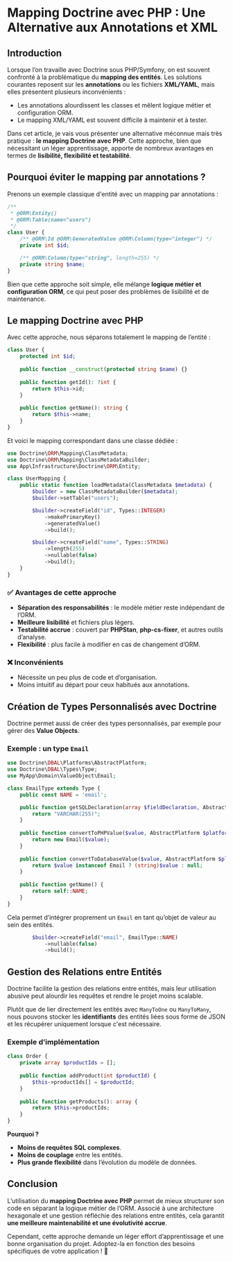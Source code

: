 # Mapping Doctrine avec PHP : Une Alternative aux Annotations et XML

## Introduction

Lorsque l’on travaille avec Doctrine sous PHP/Symfony, on est souvent confronté à la problématique du **mapping des entités**. Les solutions courantes reposent sur les **annotations** ou les fichiers **XML/YAML**, mais elles présentent plusieurs inconvénients :
- Les annotations alourdissent les classes et mêlent logique métier et configuration ORM.
- Le mapping XML/YAML est souvent difficile à maintenir et à tester.

Dans cet article, je vais vous présenter une alternative méconnue mais très pratique : **le mapping Doctrine avec PHP**. Cette approche, bien que nécessitant un léger apprentissage, apporte de nombreux avantages en termes de **lisibilité, flexibilité et testabilité**.

## Pourquoi éviter le mapping par annotations ?

Prenons un exemple classique d'entité avec un mapping par annotations :

```php
/**
 * @ORM\Entity()
 * @ORM\Table(name="users")
 */
class User {
    /** @ORM\Id @ORM\GeneratedValue @ORM\Column(type="integer") */
    private int $id;

    /** @ORM\Column(type="string", length=255) */
    private string $name;
}
```

Bien que cette approche soit simple, elle mélange **logique métier et configuration ORM**, ce qui peut poser des problèmes de lisibilité et de maintenance.

## Le mapping Doctrine avec PHP

Avec cette approche, nous séparons totalement le mapping de l’entité :

```php
class User {
    protected int $id;
    
    public function __construct(protected string $name) {}
    
    public function getId(): ?int {
        return $this->id;
    }
    
    public function getName(): string {
        return $this->name;
    }
}
```

Et voici le mapping correspondant dans une classe dédiée :

```php
use Doctrine\ORM\Mapping\ClassMetadata;
use Doctrine\ORM\Mapping\ClassMetadataBuilder;
use App\Infrastructure\Doctrine\ORM\Entity;

class UserMapping {
    public static function loadMetadata(ClassMetadata $metadata) {
        $builder = new ClassMetadataBuilder($metadata);
        $builder->setTable("users");

        $builder->createField("id", Types::INTEGER)
            ->makePrimaryKey()
            ->generatedValue()
            ->build();

        $builder->createField("name", Types::STRING)
            ->length(255)
            ->nullable(false)
            ->build();
    }
}
```

### ✅ **Avantages de cette approche**

- **Séparation des responsabilités** : le modèle métier reste indépendant de l’ORM.
- **Meilleure lisibilité** et fichiers plus légers.
- **Testabilité accrue** : couvert par **PHPStan**, **php-cs-fixer**, et autres outils d’analyse.
- **Flexibilité** : plus facile à modifier en cas de changement d’ORM.

### ❌ **Inconvénients**

- Nécessite un peu plus de code et d’organisation.
- Moins intuitif au départ pour ceux habitués aux annotations.

## Création de Types Personnalisés avec Doctrine

Doctrine permet aussi de créer des types personnalisés, par exemple pour gérer des **Value Objects**.

### Exemple : un type `Email`

```php
use Doctrine\DBAL\Platforms\AbstractPlatform;
use Doctrine\DBAL\Types\Type;
use MyApp\Domain\ValueObject\Email;

class EmailType extends Type {
    public const NAME = 'email';

    public function getSQLDeclaration(array $fieldDeclaration, AbstractPlatform $platform) {
        return "VARCHAR(255)";
    }
    
    public function convertToPHPValue($value, AbstractPlatform $platform) {
        return new Email($value);
    }
    
    public function convertToDatabaseValue($value, AbstractPlatform $platform) {
        return $value instanceof Email ? (string)$value : null;
    }
    
    public function getName() {
        return self::NAME;
    }
}
```

Cela permet d’intégrer proprement un `Email` en tant qu’objet de valeur au sein des entités.
```php
        $builder->createField("email", EmailType::NAME)
            ->nullable(false)
            ->build();
```

## Gestion des Relations entre Entités

Doctrine facilite la gestion des relations entre entités, mais leur utilisation abusive peut alourdir les requêtes et rendre le projet moins scalable.

Plutôt que de lier directement les entités avec `ManyToOne` ou `ManyToMany`, nous pouvons stocker les **identifiants** des entités liées sous forme de JSON et les récupérer uniquement lorsque c'est nécessaire.

### Exemple d’implémentation

```php
class Order {
    private array $productIds = [];
    
    public function addProduct(int $productId) {
        $this->productIds[] = $productId;
    }
    
    public function getProducts(): array {
        return $this->productIds;
    }
}
```

**Pourquoi ?**
- **Moins de requêtes SQL complexes**.
- **Moins de couplage** entre les entités.
- **Plus grande flexibilité** dans l’évolution du modèle de données.

## Conclusion

L’utilisation du **mapping Doctrine avec PHP** permet de mieux structurer son code en séparant la logique métier de l’ORM. Associé à une architecture hexagonale et une gestion réfléchie des relations entre entités, cela garantit **une meilleure maintenabilité et une évolutivité accrue**.

Cependant, cette approche demande un léger effort d’apprentissage et une bonne organisation du projet. Adoptez-la en fonction des besoins spécifiques de votre application ! 🚀

